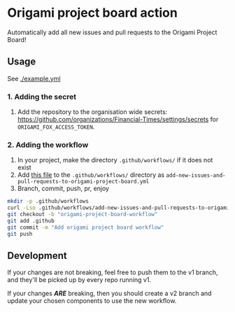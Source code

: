 # Origami project board action

Automatically add all new issues and pull requests to the Origami Project Board!

## Usage

See [./example.yml](./example.yml)

### 1. Adding the secret

1. Add the repository to the organisation wide secrets: https://github.com/organizations/Financial-Times/settings/secrets for `ORIGAMI_FOX_ACCESS_TOKEN`.

### 2. Adding the workflow
1. In your project, make the directory `.github/workflows/` if it does not exist
2. Add [this file](./example.yml) to the `.github/workflows/` directory as `add-new-issues-and-pull-requests-to-origami-project-board.yml`
3. Branch, commit, push, pr, enjoy

```sh
mkdir -p .github/workflows
curl -Lso .github/workflows/add-new-issues-and-pull-requests-to-origami-project-board.yml https://raw.githubusercontent.com/Financial-Times/origami-project-board-action/v1/example.yml
git checkout -b "origami-project-board-workflow"
git add .github
git commit -m "Add origami project board workflow"
git push
```

## Development

If your changes are not breaking, feel free to push them to the v1 branch, and they'll be picked up by every repo running v1.

If your changes __*ARE*__ breaking, then you should create a v2 branch and update your chosen components to use the new workflow.
